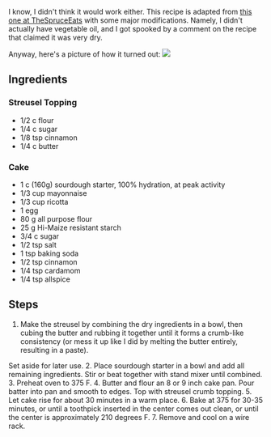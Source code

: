 I know, I didn't think it would work either. 
This recipe is adapted from [this one at TheSpruceEats](https://www.thespruceeats.com/recipes-using-sourdough-starter-1446644) with some major modifications. Namely, I didn't actually have vegetable oil, and I got spooked by a comment on the recipe that claimed it was very dry. 

Anyway, here's a picture of how it turned out:
![](https://bvtujo.github.io/bread/assets/image/2019-10-06-coffee-cake.jpg)

## Ingredients
### Streusel Topping
* 1/2 c flour
* 1/4 c sugar
* 1/8 tsp cinnamon
* 1/4 c butter

### Cake
* 1 c (160g) sourdough starter, 100% hydration, at peak activity
* 1/3 cup mayonnaise
* 1/3 cup ricotta
* 1 egg
* 80 g all purpose flour
* 25 g Hi-Maize resistant starch
* 3/4 c sugar
* 1/2 tsp salt
* 1 tsp baking soda
* 1/2 tsp cinnamon
* 1/4 tsp cardamom
* 1/4 tsp allspice

## Steps
1. Make the streusel by combining the dry ingredients in a bowl, then cubing the butter and rubbing it together until it forms a crumb-like consistency (or mess it up like I did by melting the butter entirely, resulting in a paste).

Set aside for later use. 
2. Place sourdough starter in a bowl and add all remaining ingredients. Stir or beat together with stand mixer until combined. 
3. Preheat oven to 375 F.
4. Butter and flour an 8 or 9 inch cake pan. Pour batter into pan and smooth to edges. Top with streusel crumb topping.
5. Let cake rise for about 30 minutes in a warm place. 
6. Bake at 375 for 30-35 minutes, or until a toothpick inserted in the center comes out clean, or until the center is approximately 210 degrees F. 
7. Remove and cool on a wire rack. 
